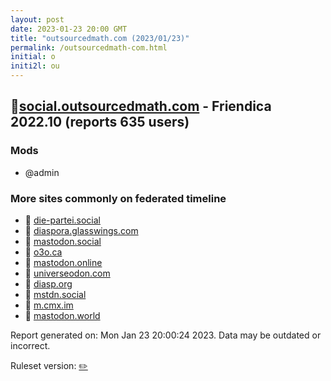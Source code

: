 ```yaml
---
layout: post
date: 2023-01-23 20:00 GMT
title: "outsourcedmath.com (2023/01/23)"
permalink: /outsourcedmath-com.html
initial: o
initi2l: ou
---
```


## 🐘[social.outsourcedmath.com](https://social.outsourcedmath.com) - Friendica 2022.10 (reports 635 users)

### Mods
 * @admin

### More sites commonly on federated timeline

* 🐘 [die-partei.social](/die-partei-social.html)
* 🐘 [diaspora.glasswings.com](/diaspora-glasswings-com.html)
* 🐘 [mastodon.social](/mastodon-social.html)
* 🐘 [o3o.ca](/o3o-ca.html)
* 🐘 [mastodon.online](/mastodon-online.html)
* 🐘 [universeodon.com](/universeodon-com.html)
* 🐘 [diasp.org](/diasp-org.html)
* 🐘 [mstdn.social](/mstdn-social.html)
* 🐘 [m.cmx.im](/m-cmx-im.html)
* 🐘 [mastodon.world](/mastodon-world.html)

Report generated on: Mon Jan 23 20:00:24 2023. Data may be outdated or incorrect.

Ruleset version: [✏️](/version-pencil)
